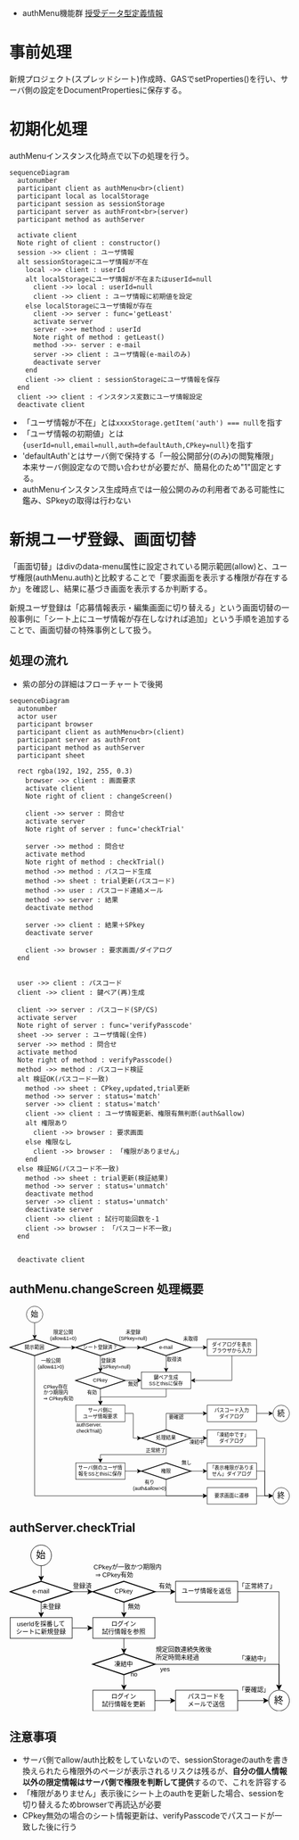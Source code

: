 <!--
引数・戻り値型定義情報　原本(Google Spread)
ena.kaon > MyDrive > projects > GitHub > library > typeDefs > typeDefs.gsheet
https://docs.google.com/spreadsheets/d/1XN7p14-Hyo2DCu76A0I6UXjUxLlKtfP9697UxjS-7ys/edit#gid=207341953
-->

- authMenu機能群 [授受データ型定義情報](https://script.google.com/macros/s/AKfycbxEG0HhYdS9Yo7g5biJfVLgy_YTjR6NuhwNZc4YXB8/dev?pId=4)

# 事前処理

新規プロジェクト(スプレッドシート)作成時、GASでsetProperties()を行い、サーバ側の設定をDocumentPropertiesに保存する。

# 初期化処理

authMenuインスタンス化時点で以下の処理を行う。

```mermaid
sequenceDiagram
  autonumber
  participant client as authMenu<br>(client)
  participant local as localStorage
  participant session as sessionStorage
  participant server as authFront<br>(server)
  participant method as authServer

  activate client
  Note right of client : constructor()
  session ->> client : ユーザ情報
  alt sessionStorageにユーザ情報が不在
    local ->> client : userId
    alt localStorageにユーザ情報が不在またはuserId=null
      client ->> local : userId=null
      client ->> client : ユーザ情報に初期値を設定
    else localStorageにユーザ情報が存在
      client ->> server : func='getLeast'
      activate server
      server ->>+ method : userId
      Note right of method : getLeast()
      method ->>- server : e-mail
      server ->> client : ユーザ情報(e-mailのみ)
      deactivate server
    end
    client ->> client : sessionStorageにユーザ情報を保存
  end
  client ->> client : インスタンス変数にユーザ情報設定
  deactivate client

```

- 「ユーザ情報が不在」とは`xxxxStorage.getItem('auth') === null`を指す
- 「ユーザ情報の初期値」とは`{userId=null,email=null,auth=defaultAuth,CPkey=null}`を指す
- 'defaultAuth'とはサーバ側で保持する「一般公開部分(のみ)の閲覧権限」<br>
  本来サーバ側設定なので問い合わせが必要だが、簡易化のため"1"固定とする。
- authMenuインスタンス生成時点では一般公開のみの利用者である可能性に鑑み、SPkeyの取得は行わない


# 新規ユーザ登録、画面切替

「画面切替」はdivのdata-menu属性に設定されている開示範囲(allow)と、ユーザ権限(authMenu.auth)と比較することで「要求画面を表示する権限が存在するか」を確認し、結果に基づき画面を表示するか判断する。

新規ユーザ登録は「応募情報表示・編集画面に切り替える」という画面切替の一般事例に「シート上にユーザ情報が存在しなければ追加」という手順を追加することで、画面切替の特殊事例として扱う。

## 処理の流れ

- 紫の部分の詳細はフローチャートで後掲

```mermaid
sequenceDiagram
  autonumber
  actor user
  participant browser
  participant client as authMenu<br>(client)
  participant server as authFront
  participant method as authServer
  participant sheet

  rect rgba(192, 192, 255, 0.3)
    browser ->> client : 画面要求
    activate client
    Note right of client : changeScreen()

    client ->> server : 問合せ
    activate server
    Note right of server : func='checkTrial'

    server ->> method : 問合せ
    activate method
    Note right of method : checkTrial()
    method ->> method : パスコード生成
    method ->> sheet : trial更新(パスコード)
    method ->> user : パスコード連絡メール
    method ->> server : 結果
    deactivate method

    server ->> client : 結果＋SPkey
    deactivate server

    client ->> browser : 要求画面/ダイアログ
  end


  user ->> client : パスコード
  client ->> client : 鍵ペア(再)生成

  client ->> server : パスコード(SP/CS)
  activate server
  Note right of server : func='verifyPasscode'
  sheet ->> server : ユーザ情報(全件)
  server ->> method : 問合せ
  activate method
  Note right of method : verifyPasscode()
  method ->> method : パスコード検証
  alt 検証OK(パスコード一致)
    method ->> sheet : CPkey,updated,trial更新
    method ->> server : status='match'
    server ->> client : status='match'
    client ->> client : ユーザ情報更新、権限有無判断(auth&allow)
    alt 権限あり
      client ->> browser : 要求画面
    else 権限なし
      client ->> browser : 「権限がありません」
    end
  else 検証NG(パスコード不一致)
    method ->> sheet : trial更新(検証結果)
    method ->> server : status='unmatch'
    deactivate method
    server ->> client : status='unmatch'
    deactivate server
    client ->> client : 試行可能回数を-1
    client ->> browser : 「パスコード不一致」
  end


  deactivate client
```

## authMenu.changeScreen 処理概要

<svg xmlns="http://www.w3.org/2000/svg" xmlns:xlink="http://www.w3.org/1999/xlink" version="1.1" width="682px" height="481px" viewBox="-0.5 -0.5 682 481"><defs/><g><g><path d="M 61 120 L 61 460 L 473.13 460" fill="none" stroke="rgb(0, 0, 0)" stroke-miterlimit="10" pointer-events="stroke"/><path d="M 479.88 460 L 470.88 464.5 L 473.13 460 L 470.88 455.5 Z" fill="rgb(0, 0, 0)" stroke="rgb(0, 0, 0)" stroke-miterlimit="10" pointer-events="all"/></g><g><path d="M 61 80 L 121 100 L 61 120 L 1 100 Z" fill="rgb(255, 255, 255)" stroke="rgb(0, 0, 0)" stroke-width="2" stroke-miterlimit="10" pointer-events="all"/></g><g><g transform="translate(-0.5 -0.5)"><switch><foreignObject pointer-events="none" width="100%" height="100%" requiredFeatures="http://www.w3.org/TR/SVG11/feature#Extensibility" style="overflow: visible; text-align: left;"><div xmlns="http://www.w3.org/1999/xhtml" style="display: flex; align-items: unsafe center; justify-content: unsafe center; width: 118px; height: 1px; padding-top: 100px; margin-left: 2px;"><div data-drawio-colors="color: rgb(0, 0, 0); " style="box-sizing: border-box; font-size: 0px; text-align: center;"><div style="display: inline-block; font-size: 12px; font-family: Helvetica; color: rgb(0, 0, 0); line-height: 1.2; pointer-events: all; white-space: normal; overflow-wrap: normal;">開示範囲</div></div></div></foreignObject><text x="61" y="104" fill="rgb(0, 0, 0)" font-family="Helvetica" font-size="12px" text-anchor="middle">開示範囲</text></switch></g></g><g><rect x="61" y="120" width="80" height="40" fill="none" stroke="none" pointer-events="all"/></g><g><g transform="translate(-0.5 -0.5)"><switch><foreignObject pointer-events="none" width="100%" height="100%" requiredFeatures="http://www.w3.org/TR/SVG11/feature#Extensibility" style="overflow: visible; text-align: left;"><div xmlns="http://www.w3.org/1999/xhtml" style="display: flex; align-items: unsafe center; justify-content: unsafe center; width: 78px; height: 1px; padding-top: 140px; margin-left: 62px;"><div data-drawio-colors="color: rgb(0, 0, 0); " style="box-sizing: border-box; font-size: 0px; text-align: center;"><div style="display: inline-block; font-size: 16px; font-family: Helvetica; color: rgb(0, 0, 0); line-height: 1.2; pointer-events: all; white-space: normal; overflow-wrap: normal;"><font style="font-size: 12px;">一般公開</font><div><font style="font-size: 12px;">(allow&amp;1&gt;0)</font></div></div></div></div></foreignObject><text x="101" y="145" fill="rgb(0, 0, 0)" font-family="Helvetica" font-size="16px" text-anchor="middle">一般公開(allow&amp;1&gt;0...</text></switch></g></g><g><rect x="91" y="50" width="80" height="40" fill="none" stroke="none" pointer-events="all"/></g><g><g transform="translate(-0.5 -0.5)"><switch><foreignObject pointer-events="none" width="100%" height="100%" requiredFeatures="http://www.w3.org/TR/SVG11/feature#Extensibility" style="overflow: visible; text-align: left;"><div xmlns="http://www.w3.org/1999/xhtml" style="display: flex; align-items: unsafe center; justify-content: unsafe center; width: 78px; height: 1px; padding-top: 70px; margin-left: 92px;"><div data-drawio-colors="color: rgb(0, 0, 0); " style="box-sizing: border-box; font-size: 0px; text-align: center;"><div style="display: inline-block; font-size: 16px; font-family: Helvetica; color: rgb(0, 0, 0); line-height: 1.2; pointer-events: all; white-space: normal; overflow-wrap: normal;"><font style="font-size: 12px;">限定公開</font><div><font style="font-size: 12px;">(allow&amp;1=0)</font></div></div></div></div></foreignObject><text x="131" y="75" fill="rgb(0, 0, 0)" font-family="Helvetica" font-size="16px" text-anchor="middle">限定公開(allow&amp;1=0...</text></switch></g></g><g><path d="M 221 80 L 281 100 L 221 120 L 161 100 Z" fill="rgb(255, 255, 255)" stroke="rgb(0, 0, 0)" stroke-width="2" stroke-miterlimit="10" pointer-events="all"/></g><g><g transform="translate(-0.5 -0.5)"><switch><foreignObject pointer-events="none" width="100%" height="100%" requiredFeatures="http://www.w3.org/TR/SVG11/feature#Extensibility" style="overflow: visible; text-align: left;"><div xmlns="http://www.w3.org/1999/xhtml" style="display: flex; align-items: unsafe center; justify-content: unsafe center; width: 118px; height: 1px; padding-top: 100px; margin-left: 162px;"><div data-drawio-colors="color: rgb(0, 0, 0); " style="box-sizing: border-box; font-size: 0px; text-align: center;"><div style="display: inline-block; font-size: 12px; font-family: Helvetica; color: rgb(0, 0, 0); line-height: 1.2; pointer-events: all; white-space: normal; overflow-wrap: normal;">シート登録済？</div></div></div></foreignObject><text x="221" y="104" fill="rgb(0, 0, 0)" font-family="Helvetica" font-size="12px" text-anchor="middle">シート登録済？</text></switch></g></g><g><path d="M 121 100 L 142 100.5 L 153.13 100.21" fill="none" stroke="rgb(0, 0, 0)" stroke-miterlimit="10" pointer-events="stroke"/><path d="M 159.88 100.03 L 151 104.76 L 153.13 100.21 L 150.77 95.77 Z" fill="rgb(0, 0, 0)" stroke="rgb(0, 0, 0)" stroke-miterlimit="10" pointer-events="all"/></g><g><rect x="221" y="120" width="80" height="40" fill="none" stroke="none" pointer-events="all"/></g><g><g transform="translate(-0.5 -0.5)"><switch><foreignObject pointer-events="none" width="100%" height="100%" requiredFeatures="http://www.w3.org/TR/SVG11/feature#Extensibility" style="overflow: visible; text-align: left;"><div xmlns="http://www.w3.org/1999/xhtml" style="display: flex; align-items: unsafe center; justify-content: unsafe flex-start; width: 78px; height: 1px; padding-top: 140px; margin-left: 223px;"><div data-drawio-colors="color: rgb(0, 0, 0); " style="box-sizing: border-box; font-size: 0px; text-align: left;"><div style="display: inline-block; font-size: 16px; font-family: Helvetica; color: rgb(0, 0, 0); line-height: 1.2; pointer-events: all; white-space: normal; overflow-wrap: normal;"><span style="font-size: 12px;">登録済</span><div><span style="font-size: 12px;">(SPkey!=null)</span></div></div></div></div></foreignObject><text x="223" y="145" fill="rgb(0, 0, 0)" font-family="Helvetica" font-size="16px">登録済(SPkey!=nu...</text></switch></g></g><g><rect x="261" y="50" width="80" height="40" fill="none" stroke="none" pointer-events="all"/></g><g><g transform="translate(-0.5 -0.5)"><switch><foreignObject pointer-events="none" width="100%" height="100%" requiredFeatures="http://www.w3.org/TR/SVG11/feature#Extensibility" style="overflow: visible; text-align: left;"><div xmlns="http://www.w3.org/1999/xhtml" style="display: flex; align-items: unsafe center; justify-content: unsafe center; width: 78px; height: 1px; padding-top: 70px; margin-left: 262px;"><div data-drawio-colors="color: rgb(0, 0, 0); " style="box-sizing: border-box; font-size: 0px; text-align: center;"><div style="display: inline-block; font-size: 16px; font-family: Helvetica; color: rgb(0, 0, 0); line-height: 1.2; pointer-events: all; white-space: normal; overflow-wrap: normal;"><span style="font-size: 12px;">未登録</span><div><span style="font-size: 12px;">(SPkey=null)</span></div></div></div></div></foreignObject><text x="301" y="75" fill="rgb(0, 0, 0)" font-family="Helvetica" font-size="16px" text-anchor="middle">未登録(SPkey=nul...</text></switch></g></g><g><path d="M 281 100 L 301 100 L 313.13 100" fill="none" stroke="rgb(0, 0, 0)" stroke-miterlimit="10" pointer-events="stroke"/><path d="M 319.88 100 L 310.88 104.5 L 313.13 100 L 310.88 95.5 Z" fill="rgb(0, 0, 0)" stroke="rgb(0, 0, 0)" stroke-miterlimit="10" pointer-events="all"/></g><g><path d="M 441 400 L 473.13 400" fill="none" stroke="rgb(0, 0, 0)" stroke-miterlimit="10" pointer-events="stroke"/><path d="M 479.88 400 L 470.88 404.5 L 473.13 400 L 470.88 395.5 Z" fill="rgb(0, 0, 0)" stroke="rgb(0, 0, 0)" stroke-miterlimit="10" pointer-events="all"/></g><g><path d="M 381 420 L 381 460 L 473.13 460" fill="none" stroke="rgb(0, 0, 0)" stroke-miterlimit="10" pointer-events="stroke"/><path d="M 479.88 460 L 470.88 464.5 L 473.13 460 L 470.88 455.5 Z" fill="rgb(0, 0, 0)" stroke="rgb(0, 0, 0)" stroke-miterlimit="10" pointer-events="all"/></g><g><path d="M 381 380 L 441 400 L 381 420 L 321 400 Z" fill="rgb(255, 255, 255)" stroke="rgb(0, 0, 0)" stroke-width="2" stroke-miterlimit="10" pointer-events="all"/></g><g><g transform="translate(-0.5 -0.5)"><switch><foreignObject pointer-events="none" width="100%" height="100%" requiredFeatures="http://www.w3.org/TR/SVG11/feature#Extensibility" style="overflow: visible; text-align: left;"><div xmlns="http://www.w3.org/1999/xhtml" style="display: flex; align-items: unsafe center; justify-content: unsafe center; width: 118px; height: 1px; padding-top: 400px; margin-left: 322px;"><div data-drawio-colors="color: rgb(0, 0, 0); " style="box-sizing: border-box; font-size: 0px; text-align: center;"><div style="display: inline-block; font-size: 12px; font-family: Helvetica; color: rgb(0, 0, 0); line-height: 1.2; pointer-events: all; white-space: normal; overflow-wrap: normal;">権限</div></div></div></foreignObject><text x="381" y="404" fill="rgb(0, 0, 0)" font-family="Helvetica" font-size="12px" text-anchor="middle">権限</text></switch></g></g><g><rect x="301" y="410" width="80" height="50" fill="none" stroke="none" pointer-events="all"/></g><g><g transform="translate(-0.5 -0.5)"><switch><foreignObject pointer-events="none" width="100%" height="100%" requiredFeatures="http://www.w3.org/TR/SVG11/feature#Extensibility" style="overflow: visible; text-align: left;"><div xmlns="http://www.w3.org/1999/xhtml" style="display: flex; align-items: unsafe center; justify-content: unsafe center; width: 78px; height: 1px; padding-top: 435px; margin-left: 302px;"><div data-drawio-colors="color: rgb(0, 0, 0); " style="box-sizing: border-box; font-size: 0px; text-align: center;"><div style="display: inline-block; font-size: 16px; font-family: Helvetica; color: rgb(0, 0, 0); line-height: 1.2; pointer-events: all; white-space: normal; overflow-wrap: normal;"><span style="font-size: 12px;">有り</span><div><span style="font-size: 12px;">(auth&amp;allow&gt;0)</span></div></div></div></div></foreignObject><text x="341" y="440" fill="rgb(0, 0, 0)" font-family="Helvetica" font-size="16px" text-anchor="middle">有り(auth&amp;allo...</text></switch></g></g><g><rect x="411" y="370" width="40" height="20" fill="none" stroke="none" pointer-events="all"/></g><g><g transform="translate(-0.5 -0.5)"><switch><foreignObject pointer-events="none" width="100%" height="100%" requiredFeatures="http://www.w3.org/TR/SVG11/feature#Extensibility" style="overflow: visible; text-align: left;"><div xmlns="http://www.w3.org/1999/xhtml" style="display: flex; align-items: unsafe center; justify-content: unsafe center; width: 38px; height: 1px; padding-top: 380px; margin-left: 412px;"><div data-drawio-colors="color: rgb(0, 0, 0); " style="box-sizing: border-box; font-size: 0px; text-align: center;"><div style="display: inline-block; font-size: 16px; font-family: Helvetica; color: rgb(0, 0, 0); line-height: 1.2; pointer-events: all; white-space: normal; overflow-wrap: normal;"><span style="font-size: 12px; background-color: initial;">無し</span></div></div></div></foreignObject><text x="431" y="385" fill="rgb(0, 0, 0)" font-family="Helvetica" font-size="16px" text-anchor="middle">無し</text></switch></g></g><g><rect x="161" y="280" width="100" height="30" fill="none" stroke="none" pointer-events="all"/></g><g><g transform="translate(-0.5 -0.5)"><switch><foreignObject pointer-events="none" width="100%" height="100%" requiredFeatures="http://www.w3.org/TR/SVG11/feature#Extensibility" style="overflow: visible; text-align: left;"><div xmlns="http://www.w3.org/1999/xhtml" style="display: flex; align-items: unsafe center; justify-content: unsafe flex-start; width: 98px; height: 1px; padding-top: 295px; margin-left: 163px;"><div data-drawio-colors="color: rgb(0, 0, 0); background-color: rgb(255, 255, 255); " style="box-sizing: border-box; font-size: 0px; text-align: left;"><div style="display: inline-block; font-size: 12px; font-family: Helvetica; color: rgb(0, 0, 0); line-height: 1.2; pointer-events: all; background-color: rgb(255, 255, 255); white-space: normal; overflow-wrap: normal;">authServer.<div>checkTrial()</div></div></div></div></foreignObject><text x="163" y="299" fill="rgb(0, 0, 0)" font-family="Helvetica" font-size="12px">authServer....</text></switch></g></g><g><path d="M 281 180 L 313.13 180" fill="none" stroke="rgb(0, 0, 0)" stroke-miterlimit="10" pointer-events="stroke"/><path d="M 319.88 180 L 310.88 184.5 L 313.13 180 L 310.88 175.5 Z" fill="rgb(0, 0, 0)" stroke="rgb(0, 0, 0)" stroke-miterlimit="10" pointer-events="all"/></g><g><path d="M 221 200 L 221 232.13" fill="none" stroke="rgb(0, 0, 0)" stroke-miterlimit="10" pointer-events="stroke"/><path d="M 221 238.88 L 216.5 229.88 L 221 232.13 L 225.5 229.88 Z" fill="rgb(0, 0, 0)" stroke="rgb(0, 0, 0)" stroke-miterlimit="10" pointer-events="all"/></g><g><path d="M 221 160 L 281 180 L 221 200 L 161 180 Z" fill="rgb(255, 255, 255)" stroke="rgb(0, 0, 0)" stroke-width="2" stroke-miterlimit="10" pointer-events="all"/></g><g><g transform="translate(-0.5 -0.5)"><switch><foreignObject pointer-events="none" width="100%" height="100%" requiredFeatures="http://www.w3.org/TR/SVG11/feature#Extensibility" style="overflow: visible; text-align: left;"><div xmlns="http://www.w3.org/1999/xhtml" style="display: flex; align-items: unsafe center; justify-content: unsafe center; width: 118px; height: 1px; padding-top: 180px; margin-left: 162px;"><div data-drawio-colors="color: rgb(0, 0, 0); " style="box-sizing: border-box; font-size: 0px; text-align: center;"><div style="display: inline-block; font-size: 12px; font-family: Helvetica; color: rgb(0, 0, 0); line-height: 1.2; pointer-events: all; white-space: normal; overflow-wrap: normal;">CPkey</div></div></div></foreignObject><text x="221" y="184" fill="rgb(0, 0, 0)" font-family="Helvetica" font-size="12px" text-anchor="middle">CPkey</text></switch></g></g><g><rect x="181" y="200" width="40" height="20" fill="none" stroke="none" pointer-events="all"/></g><g><g transform="translate(-0.5 -0.5)"><switch><foreignObject pointer-events="none" width="100%" height="100%" requiredFeatures="http://www.w3.org/TR/SVG11/feature#Extensibility" style="overflow: visible; text-align: left;"><div xmlns="http://www.w3.org/1999/xhtml" style="display: flex; align-items: unsafe center; justify-content: unsafe center; width: 38px; height: 1px; padding-top: 210px; margin-left: 182px;"><div data-drawio-colors="color: rgb(0, 0, 0); " style="box-sizing: border-box; font-size: 0px; text-align: center;"><div style="display: inline-block; font-size: 16px; font-family: Helvetica; color: rgb(0, 0, 0); line-height: 1.2; pointer-events: all; white-space: normal; overflow-wrap: normal;"><span style="font-size: 12px;">有効</span></div></div></div></foreignObject><text x="201" y="215" fill="rgb(0, 0, 0)" font-family="Helvetica" font-size="16px" text-anchor="middle">有効</text></switch></g></g><g><rect x="281" y="180" width="40" height="20" fill="none" stroke="none" pointer-events="all"/></g><g><g transform="translate(-0.5 -0.5)"><switch><foreignObject pointer-events="none" width="100%" height="100%" requiredFeatures="http://www.w3.org/TR/SVG11/feature#Extensibility" style="overflow: visible; text-align: left;"><div xmlns="http://www.w3.org/1999/xhtml" style="display: flex; align-items: unsafe center; justify-content: unsafe center; width: 38px; height: 1px; padding-top: 190px; margin-left: 282px;"><div data-drawio-colors="color: rgb(0, 0, 0); " style="box-sizing: border-box; font-size: 0px; text-align: center;"><div style="display: inline-block; font-size: 16px; font-family: Helvetica; color: rgb(0, 0, 0); line-height: 1.2; pointer-events: all; white-space: normal; overflow-wrap: normal;"><span style="font-size: 12px;">無効</span></div></div></div></foreignObject><text x="301" y="195" fill="rgb(0, 0, 0)" font-family="Helvetica" font-size="16px" text-anchor="middle">無効</text></switch></g></g><g><path d="M 381 200 L 381 220 L 221 220 L 221 232.13" fill="none" stroke="rgb(0, 0, 0)" stroke-miterlimit="10" pointer-events="stroke"/><path d="M 221 238.88 L 216.5 229.88 L 221 232.13 L 225.5 229.88 Z" fill="rgb(0, 0, 0)" stroke="rgb(0, 0, 0)" stroke-miterlimit="10" pointer-events="all"/></g><g><rect x="321" y="160" width="120" height="40" fill="rgb(255, 255, 255)" stroke="rgb(0, 0, 0)" pointer-events="all"/></g><g><g transform="translate(-0.5 -0.5)"><switch><foreignObject pointer-events="none" width="100%" height="100%" requiredFeatures="http://www.w3.org/TR/SVG11/feature#Extensibility" style="overflow: visible; text-align: left;"><div xmlns="http://www.w3.org/1999/xhtml" style="display: flex; align-items: unsafe center; justify-content: unsafe center; width: 118px; height: 1px; padding-top: 180px; margin-left: 322px;"><div data-drawio-colors="color: rgb(0, 0, 0); " style="box-sizing: border-box; font-size: 0px; text-align: center;"><div style="display: inline-block; font-size: 12px; font-family: Helvetica; color: rgb(0, 0, 0); line-height: 1.2; pointer-events: all; white-space: normal; overflow-wrap: normal;">鍵ペア生成<div>SSとthisに保存</div></div></div></div></foreignObject><text x="381" y="184" fill="rgb(0, 0, 0)" font-family="Helvetica" font-size="12px" text-anchor="middle">鍵ペア生成&#xa;SSとthisに保存</text></switch></g></g><g><path d="M 221 120 L 221 152.13" fill="none" stroke="rgb(0, 0, 0)" stroke-miterlimit="10" pointer-events="stroke"/><path d="M 221 158.88 L 216.5 149.88 L 221 152.13 L 225.5 149.88 Z" fill="rgb(0, 0, 0)" stroke="rgb(0, 0, 0)" stroke-miterlimit="10" pointer-events="all"/></g><g><path d="M 441 100 L 473.13 100" fill="none" stroke="rgb(0, 0, 0)" stroke-miterlimit="10" pointer-events="stroke"/><path d="M 479.88 100 L 470.88 104.5 L 473.13 100 L 470.88 95.5 Z" fill="rgb(0, 0, 0)" stroke="rgb(0, 0, 0)" stroke-miterlimit="10" pointer-events="all"/></g><g><path d="M 381 120 L 381 152.13" fill="none" stroke="rgb(0, 0, 0)" stroke-miterlimit="10" pointer-events="stroke"/><path d="M 381 158.88 L 376.5 149.88 L 381 152.13 L 385.5 149.88 Z" fill="rgb(0, 0, 0)" stroke="rgb(0, 0, 0)" stroke-miterlimit="10" pointer-events="all"/></g><g><path d="M 381 80 L 441 100 L 381 120 L 321 100 Z" fill="rgb(255, 255, 255)" stroke="rgb(0, 0, 0)" stroke-width="2" stroke-miterlimit="10" pointer-events="all"/></g><g><g transform="translate(-0.5 -0.5)"><switch><foreignObject pointer-events="none" width="100%" height="100%" requiredFeatures="http://www.w3.org/TR/SVG11/feature#Extensibility" style="overflow: visible; text-align: left;"><div xmlns="http://www.w3.org/1999/xhtml" style="display: flex; align-items: unsafe center; justify-content: unsafe center; width: 118px; height: 1px; padding-top: 100px; margin-left: 322px;"><div data-drawio-colors="color: rgb(0, 0, 0); " style="box-sizing: border-box; font-size: 0px; text-align: center;"><div style="display: inline-block; font-size: 12px; font-family: Helvetica; color: rgb(0, 0, 0); line-height: 1.2; pointer-events: all; white-space: normal; overflow-wrap: normal;">e-mail</div></div></div></foreignObject><text x="381" y="104" fill="rgb(0, 0, 0)" font-family="Helvetica" font-size="12px" text-anchor="middle">e-mail</text></switch></g></g><g><rect x="381" y="120" width="40" height="20" fill="none" stroke="none" pointer-events="all"/></g><g><g transform="translate(-0.5 -0.5)"><switch><foreignObject pointer-events="none" width="100%" height="100%" requiredFeatures="http://www.w3.org/TR/SVG11/feature#Extensibility" style="overflow: visible; text-align: left;"><div xmlns="http://www.w3.org/1999/xhtml" style="display: flex; align-items: unsafe center; justify-content: unsafe center; width: 38px; height: 1px; padding-top: 130px; margin-left: 382px;"><div data-drawio-colors="color: rgb(0, 0, 0); " style="box-sizing: border-box; font-size: 0px; text-align: center;"><div style="display: inline-block; font-size: 16px; font-family: Helvetica; color: rgb(0, 0, 0); line-height: 1.2; pointer-events: all; white-space: normal; overflow-wrap: normal;"><span style="font-size: 12px;">取得済</span></div></div></div></foreignObject><text x="401" y="135" fill="rgb(0, 0, 0)" font-family="Helvetica" font-size="16px" text-anchor="middle">取得済</text></switch></g></g><g><rect x="421" y="70" width="40" height="20" fill="none" stroke="none" pointer-events="all"/></g><g><g transform="translate(-0.5 -0.5)"><switch><foreignObject pointer-events="none" width="100%" height="100%" requiredFeatures="http://www.w3.org/TR/SVG11/feature#Extensibility" style="overflow: visible; text-align: left;"><div xmlns="http://www.w3.org/1999/xhtml" style="display: flex; align-items: unsafe center; justify-content: unsafe center; width: 38px; height: 1px; padding-top: 80px; margin-left: 422px;"><div data-drawio-colors="color: rgb(0, 0, 0); " style="box-sizing: border-box; font-size: 0px; text-align: center;"><div style="display: inline-block; font-size: 16px; font-family: Helvetica; color: rgb(0, 0, 0); line-height: 1.2; pointer-events: all; white-space: normal; overflow-wrap: normal;"><span style="font-size: 12px;">未取得</span></div></div></div></foreignObject><text x="441" y="85" fill="rgb(0, 0, 0)" font-family="Helvetica" font-size="16px" text-anchor="middle">未取得</text></switch></g></g><g><path d="M 541 120 L 541 180 L 448.87 180" fill="none" stroke="rgb(0, 0, 0)" stroke-miterlimit="10" pointer-events="stroke"/><path d="M 442.12 180 L 451.12 175.5 L 448.87 180 L 451.12 184.5 Z" fill="rgb(0, 0, 0)" stroke="rgb(0, 0, 0)" stroke-miterlimit="10" pointer-events="all"/></g><g><rect x="481" y="80" width="120" height="40" fill="rgb(255, 255, 255)" stroke="rgb(0, 0, 0)" pointer-events="all"/></g><g><g transform="translate(-0.5 -0.5)"><switch><foreignObject pointer-events="none" width="100%" height="100%" requiredFeatures="http://www.w3.org/TR/SVG11/feature#Extensibility" style="overflow: visible; text-align: left;"><div xmlns="http://www.w3.org/1999/xhtml" style="display: flex; align-items: unsafe center; justify-content: unsafe center; width: 118px; height: 1px; padding-top: 100px; margin-left: 482px;"><div data-drawio-colors="color: rgb(0, 0, 0); " style="box-sizing: border-box; font-size: 0px; text-align: center;"><div style="display: inline-block; font-size: 12px; font-family: Helvetica; color: rgb(0, 0, 0); line-height: 1.2; pointer-events: all; white-space: normal; overflow-wrap: normal;">ダイアログを表示<div><span style="background-color: initial;">ブラウザから入力</span></div></div></div></div></foreignObject><text x="541" y="104" fill="rgb(0, 0, 0)" font-family="Helvetica" font-size="12px" text-anchor="middle">ダイアログを表示&#xa;ブラウザから入力</text></switch></g></g><g><rect x="161" y="240" width="120" height="40" fill="rgb(255, 255, 255)" stroke="rgb(0, 0, 0)" pointer-events="all"/></g><g><g transform="translate(-0.5 -0.5)"><switch><foreignObject pointer-events="none" width="100%" height="100%" requiredFeatures="http://www.w3.org/TR/SVG11/feature#Extensibility" style="overflow: visible; text-align: left;"><div xmlns="http://www.w3.org/1999/xhtml" style="display: flex; align-items: unsafe center; justify-content: unsafe center; width: 118px; height: 1px; padding-top: 260px; margin-left: 162px;"><div data-drawio-colors="color: rgb(0, 0, 0); " style="box-sizing: border-box; font-size: 0px; text-align: center;"><div style="display: inline-block; font-size: 12px; font-family: Helvetica; color: rgb(0, 0, 0); line-height: 1.2; pointer-events: all; white-space: normal; overflow-wrap: normal;">サーバ側に<div><span style="background-color: initial;">ユーザ情報要求</span></div></div></div></div></foreignObject><text x="221" y="264" fill="rgb(0, 0, 0)" font-family="Helvetica" font-size="12px" text-anchor="middle">サーバ側に&#xa;ユーザ情報要求</text></switch></g></g><g><rect x="161" y="380" width="120" height="40" fill="rgb(255, 255, 255)" stroke="rgb(0, 0, 0)" pointer-events="all"/></g><g><g transform="translate(-0.5 -0.5)"><switch><foreignObject pointer-events="none" width="100%" height="100%" requiredFeatures="http://www.w3.org/TR/SVG11/feature#Extensibility" style="overflow: visible; text-align: left;"><div xmlns="http://www.w3.org/1999/xhtml" style="display: flex; align-items: unsafe center; justify-content: unsafe center; width: 118px; height: 1px; padding-top: 400px; margin-left: 162px;"><div data-drawio-colors="color: rgb(0, 0, 0); " style="box-sizing: border-box; font-size: 0px; text-align: center;"><div style="display: inline-block; font-size: 12px; font-family: Helvetica; color: rgb(0, 0, 0); line-height: 1.2; pointer-events: all; white-space: normal; overflow-wrap: normal;">サーバ側のユーザ情報をSSとthisに保存</div></div></div></foreignObject><text x="221" y="404" fill="rgb(0, 0, 0)" font-family="Helvetica" font-size="12px" text-anchor="middle">サーバ側のユーザ情報をSSとthisに保存</text></switch></g></g><g><rect x="331" y="340" width="50" height="20" fill="none" stroke="none" pointer-events="all"/></g><g><g transform="translate(-0.5 -0.5)"><switch><foreignObject pointer-events="none" width="100%" height="100%" requiredFeatures="http://www.w3.org/TR/SVG11/feature#Extensibility" style="overflow: visible; text-align: left;"><div xmlns="http://www.w3.org/1999/xhtml" style="display: flex; align-items: unsafe center; justify-content: unsafe center; width: 48px; height: 1px; padding-top: 350px; margin-left: 332px;"><div data-drawio-colors="color: rgb(0, 0, 0); " style="box-sizing: border-box; font-size: 0px; text-align: center;"><div style="display: inline-block; font-size: 16px; font-family: Helvetica; color: rgb(0, 0, 0); line-height: 1.2; pointer-events: all; white-space: normal; overflow-wrap: normal;"><span style="font-size: 12px;">正常終了</span></div></div></div></foreignObject><text x="356" y="355" fill="rgb(0, 0, 0)" font-family="Helvetica" font-size="16px" text-anchor="middle">正常終了</text></switch></g></g><g><rect x="381" y="260" width="50" height="20" fill="none" stroke="none" pointer-events="all"/></g><g><g transform="translate(-0.5 -0.5)"><switch><foreignObject pointer-events="none" width="100%" height="100%" requiredFeatures="http://www.w3.org/TR/SVG11/feature#Extensibility" style="overflow: visible; text-align: left;"><div xmlns="http://www.w3.org/1999/xhtml" style="display: flex; align-items: unsafe center; justify-content: unsafe center; width: 48px; height: 1px; padding-top: 270px; margin-left: 382px;"><div data-drawio-colors="color: rgb(0, 0, 0); " style="box-sizing: border-box; font-size: 0px; text-align: center;"><div style="display: inline-block; font-size: 16px; font-family: Helvetica; color: rgb(0, 0, 0); line-height: 1.2; pointer-events: all; white-space: normal; overflow-wrap: normal;"><span style="font-size: 12px;">要確認</span></div></div></div></foreignObject><text x="406" y="275" fill="rgb(0, 0, 0)" font-family="Helvetica" font-size="16px" text-anchor="middle">要確認</text></switch></g></g><g><rect x="431" y="320" width="50" height="20" fill="none" stroke="none" pointer-events="all"/></g><g><g transform="translate(-0.5 -0.5)"><switch><foreignObject pointer-events="none" width="100%" height="100%" requiredFeatures="http://www.w3.org/TR/SVG11/feature#Extensibility" style="overflow: visible; text-align: left;"><div xmlns="http://www.w3.org/1999/xhtml" style="display: flex; align-items: unsafe center; justify-content: unsafe center; width: 48px; height: 1px; padding-top: 330px; margin-left: 432px;"><div data-drawio-colors="color: rgb(0, 0, 0); " style="box-sizing: border-box; font-size: 0px; text-align: center;"><div style="display: inline-block; font-size: 16px; font-family: Helvetica; color: rgb(0, 0, 0); line-height: 1.2; pointer-events: all; white-space: normal; overflow-wrap: normal;"><span style="font-size: 12px;">凍結中</span></div></div></div></foreignObject><text x="456" y="335" fill="rgb(0, 0, 0)" font-family="Helvetica" font-size="16px" text-anchor="middle">凍結中</text></switch></g></g><g><ellipse cx="661" cy="460" rx="20" ry="20" fill="rgb(255, 255, 255)" stroke="rgb(0, 0, 0)" pointer-events="all"/></g><g><g transform="translate(-0.5 -0.5)"><switch><foreignObject pointer-events="none" width="100%" height="100%" requiredFeatures="http://www.w3.org/TR/SVG11/feature#Extensibility" style="overflow: visible; text-align: left;"><div xmlns="http://www.w3.org/1999/xhtml" style="display: flex; align-items: unsafe center; justify-content: unsafe center; width: 38px; height: 1px; padding-top: 460px; margin-left: 642px;"><div data-drawio-colors="color: rgb(0, 0, 0); " style="box-sizing: border-box; font-size: 0px; text-align: center;"><div style="display: inline-block; font-size: 12px; font-family: Helvetica; color: rgb(0, 0, 0); line-height: 1.2; pointer-events: all; white-space: normal; overflow-wrap: normal;"><font style="font-size: 18px;">終</font></div></div></div></foreignObject><text x="661" y="464" fill="rgb(0, 0, 0)" font-family="Helvetica" font-size="12px" text-anchor="middle">終</text></switch></g></g><g><path d="M 381 300 L 381 260 L 473.13 260" fill="none" stroke="rgb(0, 0, 0)" stroke-miterlimit="10" pointer-events="stroke"/><path d="M 479.88 260 L 470.88 264.5 L 473.13 260 L 470.88 255.5 Z" fill="rgb(0, 0, 0)" stroke="rgb(0, 0, 0)" stroke-miterlimit="10" pointer-events="all"/></g><g><path d="M 441 320 L 473.13 320" fill="none" stroke="rgb(0, 0, 0)" stroke-miterlimit="10" pointer-events="stroke"/><path d="M 479.88 320 L 470.88 324.5 L 473.13 320 L 470.88 315.5 Z" fill="rgb(0, 0, 0)" stroke="rgb(0, 0, 0)" stroke-miterlimit="10" pointer-events="all"/></g><g><path d="M 381 340 L 381 360 L 221 360 L 221 372.13" fill="none" stroke="rgb(0, 0, 0)" stroke-miterlimit="10" pointer-events="stroke"/><path d="M 221 378.88 L 216.5 369.88 L 221 372.13 L 225.5 369.88 Z" fill="rgb(0, 0, 0)" stroke="rgb(0, 0, 0)" stroke-miterlimit="10" pointer-events="all"/></g><g><path d="M 381 300 L 441 320 L 381 340 L 321 320 Z" fill="rgb(255, 255, 255)" stroke="rgb(0, 0, 0)" stroke-width="2" stroke-miterlimit="10" pointer-events="all"/></g><g><g transform="translate(-0.5 -0.5)"><switch><foreignObject pointer-events="none" width="100%" height="100%" requiredFeatures="http://www.w3.org/TR/SVG11/feature#Extensibility" style="overflow: visible; text-align: left;"><div xmlns="http://www.w3.org/1999/xhtml" style="display: flex; align-items: unsafe center; justify-content: unsafe center; width: 118px; height: 1px; padding-top: 320px; margin-left: 322px;"><div data-drawio-colors="color: rgb(0, 0, 0); " style="box-sizing: border-box; font-size: 0px; text-align: center;"><div style="display: inline-block; font-size: 12px; font-family: Helvetica; color: rgb(0, 0, 0); line-height: 1.2; pointer-events: all; white-space: normal; overflow-wrap: normal;">処理結果</div></div></div></foreignObject><text x="381" y="324" fill="rgb(0, 0, 0)" font-family="Helvetica" font-size="12px" text-anchor="middle">処理結果</text></switch></g></g><g><path d="M 601 400 L 621 400 L 621 460 L 633.13 460" fill="none" stroke="rgb(0, 0, 0)" stroke-miterlimit="10" pointer-events="stroke"/><path d="M 639.88 460 L 630.88 464.5 L 633.13 460 L 630.88 455.5 Z" fill="rgb(0, 0, 0)" stroke="rgb(0, 0, 0)" stroke-miterlimit="10" pointer-events="all"/></g><g><rect x="481" y="380" width="120" height="40" fill="rgb(255, 255, 255)" stroke="rgb(0, 0, 0)" pointer-events="all"/></g><g><g transform="translate(-0.5 -0.5)"><switch><foreignObject pointer-events="none" width="100%" height="100%" requiredFeatures="http://www.w3.org/TR/SVG11/feature#Extensibility" style="overflow: visible; text-align: left;"><div xmlns="http://www.w3.org/1999/xhtml" style="display: flex; align-items: unsafe center; justify-content: unsafe center; width: 118px; height: 1px; padding-top: 400px; margin-left: 482px;"><div data-drawio-colors="color: rgb(0, 0, 0); " style="box-sizing: border-box; font-size: 0px; text-align: center;"><div style="display: inline-block; font-size: 12px; font-family: Helvetica; color: rgb(0, 0, 0); line-height: 1.2; pointer-events: all; white-space: normal; overflow-wrap: normal;">「表示権限がありません」ダイアログ</div></div></div></foreignObject><text x="541" y="404" fill="rgb(0, 0, 0)" font-family="Helvetica" font-size="12px" text-anchor="middle">「表示権限がありません」ダイアログ</text></switch></g></g><g><path d="M 601 460 L 633.13 460" fill="none" stroke="rgb(0, 0, 0)" stroke-miterlimit="10" pointer-events="stroke"/><path d="M 639.88 460 L 630.88 464.5 L 633.13 460 L 630.88 455.5 Z" fill="rgb(0, 0, 0)" stroke="rgb(0, 0, 0)" stroke-miterlimit="10" pointer-events="all"/></g><g><rect x="481" y="440" width="120" height="40" fill="rgb(255, 255, 255)" stroke="rgb(0, 0, 0)" pointer-events="all"/></g><g><g transform="translate(-0.5 -0.5)"><switch><foreignObject pointer-events="none" width="100%" height="100%" requiredFeatures="http://www.w3.org/TR/SVG11/feature#Extensibility" style="overflow: visible; text-align: left;"><div xmlns="http://www.w3.org/1999/xhtml" style="display: flex; align-items: unsafe center; justify-content: unsafe center; width: 118px; height: 1px; padding-top: 460px; margin-left: 482px;"><div data-drawio-colors="color: rgb(0, 0, 0); " style="box-sizing: border-box; font-size: 0px; text-align: center;"><div style="display: inline-block; font-size: 12px; font-family: Helvetica; color: rgb(0, 0, 0); line-height: 1.2; pointer-events: all; white-space: normal; overflow-wrap: normal;">要求画面に遷移</div></div></div></foreignObject><text x="541" y="464" fill="rgb(0, 0, 0)" font-family="Helvetica" font-size="12px" text-anchor="middle">要求画面に遷移</text></switch></g></g><g><path d="M 601 320 L 621 320 L 621 460 L 633.13 460" fill="none" stroke="rgb(0, 0, 0)" stroke-miterlimit="10" pointer-events="stroke"/><path d="M 639.88 460 L 630.88 464.5 L 633.13 460 L 630.88 455.5 Z" fill="rgb(0, 0, 0)" stroke="rgb(0, 0, 0)" stroke-miterlimit="10" pointer-events="all"/></g><g><rect x="481" y="300" width="120" height="40" fill="rgb(255, 255, 255)" stroke="rgb(0, 0, 0)" pointer-events="all"/></g><g><g transform="translate(-0.5 -0.5)"><switch><foreignObject pointer-events="none" width="100%" height="100%" requiredFeatures="http://www.w3.org/TR/SVG11/feature#Extensibility" style="overflow: visible; text-align: left;"><div xmlns="http://www.w3.org/1999/xhtml" style="display: flex; align-items: unsafe center; justify-content: unsafe center; width: 118px; height: 1px; padding-top: 320px; margin-left: 482px;"><div data-drawio-colors="color: rgb(0, 0, 0); " style="box-sizing: border-box; font-size: 0px; text-align: center;"><div style="display: inline-block; font-size: 12px; font-family: Helvetica; color: rgb(0, 0, 0); line-height: 1.2; pointer-events: all; white-space: normal; overflow-wrap: normal;">「凍結中です」<div>ダイアログ</div></div></div></div></foreignObject><text x="541" y="324" fill="rgb(0, 0, 0)" font-family="Helvetica" font-size="12px" text-anchor="middle">「凍結中です」&#xa;ダイアログ</text></switch></g></g><g><path d="M 601 260 L 633.13 260" fill="none" stroke="rgb(0, 0, 0)" stroke-miterlimit="10" pointer-events="stroke"/><path d="M 639.88 260 L 630.88 264.5 L 633.13 260 L 630.88 255.5 Z" fill="rgb(0, 0, 0)" stroke="rgb(0, 0, 0)" stroke-miterlimit="10" pointer-events="all"/></g><g><rect x="481" y="240" width="120" height="40" fill="rgb(255, 255, 255)" stroke="rgb(0, 0, 0)" pointer-events="all"/></g><g><g transform="translate(-0.5 -0.5)"><switch><foreignObject pointer-events="none" width="100%" height="100%" requiredFeatures="http://www.w3.org/TR/SVG11/feature#Extensibility" style="overflow: visible; text-align: left;"><div xmlns="http://www.w3.org/1999/xhtml" style="display: flex; align-items: unsafe center; justify-content: unsafe center; width: 118px; height: 1px; padding-top: 260px; margin-left: 482px;"><div data-drawio-colors="color: rgb(0, 0, 0); " style="box-sizing: border-box; font-size: 0px; text-align: center;"><div style="display: inline-block; font-size: 12px; font-family: Helvetica; color: rgb(0, 0, 0); line-height: 1.2; pointer-events: all; white-space: normal; overflow-wrap: normal;">パスコード入力<div>ダイアログ</div></div></div></div></foreignObject><text x="541" y="264" fill="rgb(0, 0, 0)" font-family="Helvetica" font-size="12px" text-anchor="middle">パスコード入力&#xa;ダイアログ</text></switch></g></g><g><path d="M 281 260 L 301 260 L 301 320 L 313.13 320" fill="none" stroke="rgb(0, 0, 0)" stroke-miterlimit="10" pointer-events="stroke"/><path d="M 319.88 320 L 310.88 324.5 L 313.13 320 L 310.88 315.5 Z" fill="rgb(0, 0, 0)" stroke="rgb(0, 0, 0)" stroke-miterlimit="10" pointer-events="all"/></g><g><path d="M 281 400 L 313.13 400" fill="none" stroke="rgb(0, 0, 0)" stroke-miterlimit="10" pointer-events="stroke"/><path d="M 319.88 400 L 310.88 404.5 L 313.13 400 L 310.88 395.5 Z" fill="rgb(0, 0, 0)" stroke="rgb(0, 0, 0)" stroke-miterlimit="10" pointer-events="all"/></g><g><rect x="81" y="185" width="80" height="50" fill="none" stroke="none" pointer-events="all"/></g><g><g transform="translate(-0.5 -0.5)"><switch><foreignObject pointer-events="none" width="100%" height="100%" requiredFeatures="http://www.w3.org/TR/SVG11/feature#Extensibility" style="overflow: visible; text-align: left;"><div xmlns="http://www.w3.org/1999/xhtml" style="display: flex; align-items: unsafe center; justify-content: unsafe flex-start; width: 78px; height: 1px; padding-top: 210px; margin-left: 83px;"><div data-drawio-colors="color: #000000; " style="box-sizing: border-box; font-size: 0px; text-align: left;"><div style="display: inline-block; font-size: 12px; font-family: Helvetica; color: rgb(0, 0, 0); line-height: 1.2; pointer-events: all; white-space: normal; overflow-wrap: normal;"><font style="font-size: 12px;">CPkey存在</font><div style="font-size: 12px;"><span style="background-color: initial; font-size: 12px;"><font style="font-size: 12px;">かつ期限内</font></span><div style="font-size: 12px;"><div style="font-size: 12px;"><div style="font-size: 12px;"><font style="font-size: 12px;">⇒ CPkey有効</font></div></div></div></div></div></div></div></foreignObject><text x="83" y="214" fill="#000000" font-family="Helvetica" font-size="12px">CPkey存在...</text></switch></g></g><g><ellipse cx="661" cy="260" rx="20" ry="20" fill="rgb(255, 255, 255)" stroke="rgb(0, 0, 0)" pointer-events="all"/></g><g><g transform="translate(-0.5 -0.5)"><switch><foreignObject pointer-events="none" width="100%" height="100%" requiredFeatures="http://www.w3.org/TR/SVG11/feature#Extensibility" style="overflow: visible; text-align: left;"><div xmlns="http://www.w3.org/1999/xhtml" style="display: flex; align-items: unsafe center; justify-content: unsafe center; width: 38px; height: 1px; padding-top: 260px; margin-left: 642px;"><div data-drawio-colors="color: rgb(0, 0, 0); " style="box-sizing: border-box; font-size: 0px; text-align: center;"><div style="display: inline-block; font-size: 12px; font-family: Helvetica; color: rgb(0, 0, 0); line-height: 1.2; pointer-events: all; white-space: normal; overflow-wrap: normal;"><font style="font-size: 18px;">続</font></div></div></div></foreignObject><text x="661" y="264" fill="rgb(0, 0, 0)" font-family="Helvetica" font-size="12px" text-anchor="middle">続</text></switch></g></g><g><ellipse cx="61" cy="20" rx="20" ry="20" fill="rgb(255, 255, 255)" stroke="rgb(0, 0, 0)" pointer-events="all"/></g><g><g transform="translate(-0.5 -0.5)"><switch><foreignObject pointer-events="none" width="100%" height="100%" requiredFeatures="http://www.w3.org/TR/SVG11/feature#Extensibility" style="overflow: visible; text-align: left;"><div xmlns="http://www.w3.org/1999/xhtml" style="display: flex; align-items: unsafe center; justify-content: unsafe center; width: 38px; height: 1px; padding-top: 20px; margin-left: 42px;"><div data-drawio-colors="color: rgb(0, 0, 0); " style="box-sizing: border-box; font-size: 0px; text-align: center;"><div style="display: inline-block; font-size: 12px; font-family: Helvetica; color: rgb(0, 0, 0); line-height: 1.2; pointer-events: all; white-space: normal; overflow-wrap: normal;"><font style="font-size: 18px;">始</font></div></div></div></foreignObject><text x="61" y="24" fill="rgb(0, 0, 0)" font-family="Helvetica" font-size="12px" text-anchor="middle">始</text></switch></g></g><g><path d="M 61 40 L 61 72.13" fill="none" stroke="rgb(0, 0, 0)" stroke-miterlimit="10" pointer-events="stroke"/><path d="M 61 78.88 L 56.5 69.88 L 61 72.13 L 65.5 69.88 Z" fill="rgb(0, 0, 0)" stroke="rgb(0, 0, 0)" stroke-miterlimit="10" pointer-events="all"/></g></g><switch><g requiredFeatures="http://www.w3.org/TR/SVG11/feature#Extensibility"/><a transform="translate(0,-5)" xlink:href="https://www.drawio.com/doc/faq/svg-export-text-problems" target="_blank"><text text-anchor="middle" font-size="10px" x="50%" y="100%">Text is not SVG - cannot display</text></a></switch></svg>

## authServer.checkTrial

<svg xmlns="http://www.w3.org/2000/svg" xmlns:xlink="http://www.w3.org/1999/xlink" version="1.1" width="542px" height="321px" viewBox="-0.5 -0.5 542 321"><defs/><g><g><path d="M 61 110 L 61 132.13" fill="none" stroke="rgb(0, 0, 0)" stroke-miterlimit="10" pointer-events="stroke"/><path d="M 61 138.88 L 56.5 129.88 L 61 132.13 L 65.5 129.88 Z" fill="rgb(0, 0, 0)" stroke="rgb(0, 0, 0)" stroke-miterlimit="10" pointer-events="all"/></g><g><path d="M 61 70 L 121 90 L 61 110 L 1 90 Z" fill="rgb(255, 255, 255)" stroke="rgb(0, 0, 0)" stroke-width="2" stroke-miterlimit="10" pointer-events="all"/></g><g><g transform="translate(-0.5 -0.5)"><switch><foreignObject pointer-events="none" width="100%" height="100%" requiredFeatures="http://www.w3.org/TR/SVG11/feature#Extensibility" style="overflow: visible; text-align: left;"><div xmlns="http://www.w3.org/1999/xhtml" style="display: flex; align-items: unsafe center; justify-content: unsafe center; width: 118px; height: 1px; padding-top: 90px; margin-left: 2px;"><div data-drawio-colors="color: rgb(0, 0, 0); " style="box-sizing: border-box; font-size: 0px; text-align: center;"><div style="display: inline-block; font-size: 12px; font-family: Helvetica; color: rgb(0, 0, 0); line-height: 1.2; pointer-events: all; white-space: normal; overflow-wrap: normal;">e-mail</div></div></div></foreignObject><text x="61" y="94" fill="rgb(0, 0, 0)" font-family="Helvetica" font-size="12px" text-anchor="middle">e-mail</text></switch></g></g><g><path d="M 441 300 L 493.13 300" fill="none" stroke="rgb(0, 0, 0)" stroke-miterlimit="10" pointer-events="stroke"/><path d="M 499.88 300 L 490.88 304.5 L 493.13 300 L 490.88 295.5 Z" fill="rgb(0, 0, 0)" stroke="rgb(0, 0, 0)" stroke-miterlimit="10" pointer-events="all"/></g><g><rect x="121" y="70" width="40" height="20" fill="none" stroke="none" pointer-events="all"/></g><g><g transform="translate(-0.5 -0.5)"><switch><foreignObject pointer-events="none" width="100%" height="100%" requiredFeatures="http://www.w3.org/TR/SVG11/feature#Extensibility" style="overflow: visible; text-align: left;"><div xmlns="http://www.w3.org/1999/xhtml" style="display: flex; align-items: unsafe center; justify-content: unsafe center; width: 38px; height: 1px; padding-top: 80px; margin-left: 122px;"><div data-drawio-colors="color: rgb(0, 0, 0); " style="box-sizing: border-box; font-size: 0px; text-align: center;"><div style="display: inline-block; font-size: 16px; font-family: Helvetica; color: rgb(0, 0, 0); line-height: 1.2; pointer-events: all; white-space: normal; overflow-wrap: normal;"><span style="font-size: 12px;">登録済</span></div></div></div></foreignObject><text x="141" y="85" fill="rgb(0, 0, 0)" font-family="Helvetica" font-size="16px" text-anchor="middle">登録済</text></switch></g></g><g><rect x="61" y="110" width="40" height="20" fill="none" stroke="none" pointer-events="all"/></g><g><g transform="translate(-0.5 -0.5)"><switch><foreignObject pointer-events="none" width="100%" height="100%" requiredFeatures="http://www.w3.org/TR/SVG11/feature#Extensibility" style="overflow: visible; text-align: left;"><div xmlns="http://www.w3.org/1999/xhtml" style="display: flex; align-items: unsafe center; justify-content: unsafe center; width: 38px; height: 1px; padding-top: 120px; margin-left: 62px;"><div data-drawio-colors="color: rgb(0, 0, 0); " style="box-sizing: border-box; font-size: 0px; text-align: center;"><div style="display: inline-block; font-size: 16px; font-family: Helvetica; color: rgb(0, 0, 0); line-height: 1.2; pointer-events: all; white-space: normal; overflow-wrap: normal;"><span style="font-size: 12px;">未登録</span></div></div></div></foreignObject><text x="81" y="125" fill="rgb(0, 0, 0)" font-family="Helvetica" font-size="16px" text-anchor="middle">未登録</text></switch></g></g><g><path d="M 221 110 L 221 132.13" fill="none" stroke="rgb(0, 0, 0)" stroke-miterlimit="10" pointer-events="stroke"/><path d="M 221 138.88 L 216.5 129.88 L 221 132.13 L 225.5 129.88 Z" fill="rgb(0, 0, 0)" stroke="rgb(0, 0, 0)" stroke-miterlimit="10" pointer-events="all"/></g><g><path d="M 281 90 L 313.13 90" fill="none" stroke="rgb(0, 0, 0)" stroke-miterlimit="10" pointer-events="stroke"/><path d="M 319.88 90 L 310.88 94.5 L 313.13 90 L 310.88 85.5 Z" fill="rgb(0, 0, 0)" stroke="rgb(0, 0, 0)" stroke-miterlimit="10" pointer-events="all"/></g><g><path d="M 221 70 L 281 90 L 221 110 L 161 90 Z" fill="rgb(255, 255, 255)" stroke="rgb(0, 0, 0)" stroke-width="2" stroke-miterlimit="10" pointer-events="all"/></g><g><g transform="translate(-0.5 -0.5)"><switch><foreignObject pointer-events="none" width="100%" height="100%" requiredFeatures="http://www.w3.org/TR/SVG11/feature#Extensibility" style="overflow: visible; text-align: left;"><div xmlns="http://www.w3.org/1999/xhtml" style="display: flex; align-items: unsafe center; justify-content: unsafe center; width: 118px; height: 1px; padding-top: 90px; margin-left: 162px;"><div data-drawio-colors="color: rgb(0, 0, 0); " style="box-sizing: border-box; font-size: 0px; text-align: center;"><div style="display: inline-block; font-size: 12px; font-family: Helvetica; color: rgb(0, 0, 0); line-height: 1.2; pointer-events: all; white-space: normal; overflow-wrap: normal;">CPkey</div></div></div></foreignObject><text x="221" y="94" fill="rgb(0, 0, 0)" font-family="Helvetica" font-size="12px" text-anchor="middle">CPkey</text></switch></g></g><g><rect x="221" y="110" width="40" height="20" fill="none" stroke="none" pointer-events="all"/></g><g><g transform="translate(-0.5 -0.5)"><switch><foreignObject pointer-events="none" width="100%" height="100%" requiredFeatures="http://www.w3.org/TR/SVG11/feature#Extensibility" style="overflow: visible; text-align: left;"><div xmlns="http://www.w3.org/1999/xhtml" style="display: flex; align-items: unsafe center; justify-content: unsafe center; width: 38px; height: 1px; padding-top: 120px; margin-left: 222px;"><div data-drawio-colors="color: rgb(0, 0, 0); " style="box-sizing: border-box; font-size: 0px; text-align: center;"><div style="display: inline-block; font-size: 16px; font-family: Helvetica; color: rgb(0, 0, 0); line-height: 1.2; pointer-events: all; white-space: normal; overflow-wrap: normal;"><span style="font-size: 12px;">無効</span></div></div></div></foreignObject><text x="241" y="125" fill="rgb(0, 0, 0)" font-family="Helvetica" font-size="16px" text-anchor="middle">無効</text></switch></g></g><g><path d="M 121 160 L 153.13 160" fill="none" stroke="rgb(0, 0, 0)" stroke-miterlimit="10" pointer-events="stroke"/><path d="M 159.88 160 L 150.88 164.5 L 153.13 160 L 150.88 155.5 Z" fill="rgb(0, 0, 0)" stroke="rgb(0, 0, 0)" stroke-miterlimit="10" pointer-events="all"/></g><g><rect x="1" y="140" width="120" height="40" fill="rgb(255, 255, 255)" stroke="rgb(0, 0, 0)" pointer-events="all"/></g><g><g transform="translate(-0.5 -0.5)"><switch><foreignObject pointer-events="none" width="100%" height="100%" requiredFeatures="http://www.w3.org/TR/SVG11/feature#Extensibility" style="overflow: visible; text-align: left;"><div xmlns="http://www.w3.org/1999/xhtml" style="display: flex; align-items: unsafe center; justify-content: unsafe center; width: 118px; height: 1px; padding-top: 160px; margin-left: 2px;"><div data-drawio-colors="color: rgb(0, 0, 0); " style="box-sizing: border-box; font-size: 0px; text-align: center;"><div style="display: inline-block; font-size: 12px; font-family: Helvetica; color: rgb(0, 0, 0); line-height: 1.2; pointer-events: all; white-space: normal; overflow-wrap: normal;">userIdを採番して<div>シートに新規登録</div></div></div></div></foreignObject><text x="61" y="164" fill="rgb(0, 0, 0)" font-family="Helvetica" font-size="12px" text-anchor="middle">userIdを採番して...</text></switch></g></g><g><rect x="281" y="70" width="40" height="20" fill="none" stroke="none" pointer-events="all"/></g><g><g transform="translate(-0.5 -0.5)"><switch><foreignObject pointer-events="none" width="100%" height="100%" requiredFeatures="http://www.w3.org/TR/SVG11/feature#Extensibility" style="overflow: visible; text-align: left;"><div xmlns="http://www.w3.org/1999/xhtml" style="display: flex; align-items: unsafe center; justify-content: unsafe center; width: 38px; height: 1px; padding-top: 80px; margin-left: 282px;"><div data-drawio-colors="color: rgb(0, 0, 0); " style="box-sizing: border-box; font-size: 0px; text-align: center;"><div style="display: inline-block; font-size: 16px; font-family: Helvetica; color: rgb(0, 0, 0); line-height: 1.2; pointer-events: all; white-space: normal; overflow-wrap: normal;"><span style="font-size: 12px;">有効</span></div></div></div></foreignObject><text x="301" y="85" fill="rgb(0, 0, 0)" font-family="Helvetica" font-size="16px" text-anchor="middle">有効</text></switch></g></g><g><path d="M 441 90 L 521 90 L 521 272.13" fill="none" stroke="rgb(0, 0, 0)" stroke-miterlimit="10" pointer-events="stroke"/><path d="M 521 278.88 L 516.5 269.88 L 521 272.13 L 525.5 269.88 Z" fill="rgb(0, 0, 0)" stroke="rgb(0, 0, 0)" stroke-miterlimit="10" pointer-events="all"/></g><g><rect x="321" y="70" width="120" height="40" fill="rgb(255, 255, 255)" stroke="rgb(0, 0, 0)" pointer-events="all"/></g><g><g transform="translate(-0.5 -0.5)"><switch><foreignObject pointer-events="none" width="100%" height="100%" requiredFeatures="http://www.w3.org/TR/SVG11/feature#Extensibility" style="overflow: visible; text-align: left;"><div xmlns="http://www.w3.org/1999/xhtml" style="display: flex; align-items: unsafe center; justify-content: unsafe center; width: 118px; height: 1px; padding-top: 90px; margin-left: 322px;"><div data-drawio-colors="color: rgb(0, 0, 0); " style="box-sizing: border-box; font-size: 0px; text-align: center;"><div style="display: inline-block; font-size: 12px; font-family: Helvetica; color: rgb(0, 0, 0); line-height: 1.2; pointer-events: all; white-space: normal; overflow-wrap: normal;">ユーザ情報を返信</div></div></div></foreignObject><text x="381" y="94" fill="rgb(0, 0, 0)" font-family="Helvetica" font-size="12px" text-anchor="middle">ユーザ情報を返信</text></switch></g></g><g><ellipse cx="521" cy="300" rx="20" ry="20" fill="rgb(255, 255, 255)" stroke="rgb(0, 0, 0)" pointer-events="all"/></g><g><g transform="translate(-0.5 -0.5)"><switch><foreignObject pointer-events="none" width="100%" height="100%" requiredFeatures="http://www.w3.org/TR/SVG11/feature#Extensibility" style="overflow: visible; text-align: left;"><div xmlns="http://www.w3.org/1999/xhtml" style="display: flex; align-items: unsafe center; justify-content: unsafe center; width: 38px; height: 1px; padding-top: 300px; margin-left: 502px;"><div data-drawio-colors="color: rgb(0, 0, 0); " style="box-sizing: border-box; font-size: 0px; text-align: center;"><div style="display: inline-block; font-size: 12px; font-family: Helvetica; color: rgb(0, 0, 0); line-height: 1.2; pointer-events: all; white-space: normal; overflow-wrap: normal;"><font style="font-size: 18px;">終</font></div></div></div></foreignObject><text x="521" y="304" fill="rgb(0, 0, 0)" font-family="Helvetica" font-size="12px" text-anchor="middle">終</text></switch></g></g><g><rect x="161" y="30" width="140" height="40" fill="none" stroke="none" pointer-events="all"/></g><g><g transform="translate(-0.5 -0.5)"><switch><foreignObject pointer-events="none" width="100%" height="100%" requiredFeatures="http://www.w3.org/TR/SVG11/feature#Extensibility" style="overflow: visible; text-align: left;"><div xmlns="http://www.w3.org/1999/xhtml" style="display: flex; align-items: unsafe center; justify-content: unsafe flex-start; width: 138px; height: 1px; padding-top: 50px; margin-left: 163px;"><div data-drawio-colors="color: rgb(0, 0, 0); " style="box-sizing: border-box; font-size: 0px; text-align: left;"><div style="display: inline-block; font-size: 16px; font-family: Helvetica; color: rgb(0, 0, 0); line-height: 1.2; pointer-events: all; white-space: normal; overflow-wrap: normal;"><span style="font-size: 12px;">CPkeyが一致</span><span style="background-color: initial; font-size: 12px;">かつ期限内</span><div><span style="background-color: initial; font-size: 12px;"> </span><span style="font-size: 12px; background-color: initial;">⇒ CPkey有効</span></div></div></div></div></foreignObject><text x="163" y="55" fill="rgb(0, 0, 0)" font-family="Helvetica" font-size="16px">CPkeyが一致かつ期限内...</text></switch></g></g><g><rect x="281" y="190" width="115" height="40" fill="none" stroke="none" pointer-events="all"/></g><g><g transform="translate(-0.5 -0.5)"><switch><foreignObject pointer-events="none" width="100%" height="100%" requiredFeatures="http://www.w3.org/TR/SVG11/feature#Extensibility" style="overflow: visible; text-align: left;"><div xmlns="http://www.w3.org/1999/xhtml" style="display: flex; align-items: unsafe center; justify-content: unsafe flex-start; width: 113px; height: 1px; padding-top: 210px; margin-left: 283px;"><div data-drawio-colors="color: rgb(0, 0, 0); " style="box-sizing: border-box; font-size: 0px; text-align: left;"><div style="display: inline-block; font-size: 16px; font-family: Helvetica; color: rgb(0, 0, 0); line-height: 1.2; pointer-events: all; white-space: normal; overflow-wrap: normal;"><span style="font-size: 12px;">規定回数連続失敗後</span><div><span style="font-size: 12px;">所定時間未経過</span></div></div></div></div></foreignObject><text x="283" y="215" fill="rgb(0, 0, 0)" font-family="Helvetica" font-size="16px">規定回数連続失敗後&#xa;所定時間未経過</text></switch></g></g><g><path d="M 121 90 L 153.13 90" fill="none" stroke="rgb(0, 0, 0)" stroke-miterlimit="10" pointer-events="stroke"/><path d="M 159.88 90 L 150.88 94.5 L 153.13 90 L 150.88 85.5 Z" fill="rgb(0, 0, 0)" stroke="rgb(0, 0, 0)" stroke-miterlimit="10" pointer-events="all"/></g><g><rect x="441" y="210" width="60" height="20" fill="none" stroke="none" pointer-events="all"/></g><g><g transform="translate(-0.5 -0.5)"><switch><foreignObject pointer-events="none" width="100%" height="100%" requiredFeatures="http://www.w3.org/TR/SVG11/feature#Extensibility" style="overflow: visible; text-align: left;"><div xmlns="http://www.w3.org/1999/xhtml" style="display: flex; align-items: unsafe center; justify-content: unsafe flex-start; width: 58px; height: 1px; padding-top: 220px; margin-left: 443px;"><div data-drawio-colors="color: rgb(0, 0, 0); " style="box-sizing: border-box; font-size: 0px; text-align: left;"><div style="display: inline-block; font-size: 16px; font-family: Helvetica; color: rgb(0, 0, 0); line-height: 1.2; pointer-events: all; white-space: normal; overflow-wrap: normal;"><span style="font-size: 12px;">「凍結中」</span></div></div></div></foreignObject><text x="443" y="225" fill="rgb(0, 0, 0)" font-family="Helvetica" font-size="16px">「凍結中」</text></switch></g></g><g><rect x="441" y="270" width="60" height="20" fill="none" stroke="none" pointer-events="all"/></g><g><g transform="translate(-0.5 -0.5)"><switch><foreignObject pointer-events="none" width="100%" height="100%" requiredFeatures="http://www.w3.org/TR/SVG11/feature#Extensibility" style="overflow: visible; text-align: left;"><div xmlns="http://www.w3.org/1999/xhtml" style="display: flex; align-items: unsafe center; justify-content: unsafe flex-start; width: 58px; height: 1px; padding-top: 280px; margin-left: 443px;"><div data-drawio-colors="color: rgb(0, 0, 0); " style="box-sizing: border-box; font-size: 0px; text-align: left;"><div style="display: inline-block; font-size: 16px; font-family: Helvetica; color: rgb(0, 0, 0); line-height: 1.2; pointer-events: all; white-space: normal; overflow-wrap: normal;"><span style="font-size: 12px;">「要確認」</span></div></div></div></foreignObject><text x="443" y="285" fill="rgb(0, 0, 0)" font-family="Helvetica" font-size="16px">「要確認」</text></switch></g></g><g><rect x="441" y="70" width="70" height="20" fill="none" stroke="none" pointer-events="all"/></g><g><g transform="translate(-0.5 -0.5)"><switch><foreignObject pointer-events="none" width="100%" height="100%" requiredFeatures="http://www.w3.org/TR/SVG11/feature#Extensibility" style="overflow: visible; text-align: left;"><div xmlns="http://www.w3.org/1999/xhtml" style="display: flex; align-items: unsafe center; justify-content: unsafe flex-start; width: 68px; height: 1px; padding-top: 80px; margin-left: 443px;"><div data-drawio-colors="color: rgb(0, 0, 0); " style="box-sizing: border-box; font-size: 0px; text-align: left;"><div style="display: inline-block; font-size: 16px; font-family: Helvetica; color: rgb(0, 0, 0); line-height: 1.2; pointer-events: all; white-space: normal; overflow-wrap: normal;"><span style="font-size: 12px;">「正常終了」</span></div></div></div></foreignObject><text x="443" y="85" fill="rgb(0, 0, 0)" font-family="Helvetica" font-size="16px">「正常終了」</text></switch></g></g><g><rect x="281" y="230" width="40" height="20" fill="none" stroke="none" pointer-events="all"/></g><g><g transform="translate(-0.5 -0.5)"><switch><foreignObject pointer-events="none" width="100%" height="100%" requiredFeatures="http://www.w3.org/TR/SVG11/feature#Extensibility" style="overflow: visible; text-align: left;"><div xmlns="http://www.w3.org/1999/xhtml" style="display: flex; align-items: unsafe center; justify-content: unsafe center; width: 38px; height: 1px; padding-top: 240px; margin-left: 282px;"><div data-drawio-colors="color: rgb(0, 0, 0); " style="box-sizing: border-box; font-size: 0px; text-align: center;"><div style="display: inline-block; font-size: 16px; font-family: Helvetica; color: rgb(0, 0, 0); line-height: 1.2; pointer-events: all; white-space: normal; overflow-wrap: normal;"><span style="font-size: 12px;">yes</span></div></div></div></foreignObject><text x="301" y="245" fill="rgb(0, 0, 0)" font-family="Helvetica" font-size="16px" text-anchor="middle">yes</text></switch></g></g><g><rect x="221" y="240" width="40" height="20" fill="none" stroke="none" pointer-events="all"/></g><g><g transform="translate(-0.5 -0.5)"><switch><foreignObject pointer-events="none" width="100%" height="100%" requiredFeatures="http://www.w3.org/TR/SVG11/feature#Extensibility" style="overflow: visible; text-align: left;"><div xmlns="http://www.w3.org/1999/xhtml" style="display: flex; align-items: unsafe center; justify-content: unsafe center; width: 38px; height: 1px; padding-top: 250px; margin-left: 222px;"><div data-drawio-colors="color: rgb(0, 0, 0); " style="box-sizing: border-box; font-size: 0px; text-align: center;"><div style="display: inline-block; font-size: 16px; font-family: Helvetica; color: rgb(0, 0, 0); line-height: 1.2; pointer-events: all; white-space: normal; overflow-wrap: normal;"><span style="font-size: 12px;">no</span></div></div></div></foreignObject><text x="241" y="255" fill="rgb(0, 0, 0)" font-family="Helvetica" font-size="16px" text-anchor="middle">no</text></switch></g></g><g><rect x="161" y="140" width="120" height="40" fill="rgb(255, 255, 255)" stroke="rgb(0, 0, 0)" pointer-events="all"/></g><g><g transform="translate(-0.5 -0.5)"><switch><foreignObject pointer-events="none" width="100%" height="100%" requiredFeatures="http://www.w3.org/TR/SVG11/feature#Extensibility" style="overflow: visible; text-align: left;"><div xmlns="http://www.w3.org/1999/xhtml" style="display: flex; align-items: unsafe center; justify-content: unsafe center; width: 118px; height: 1px; padding-top: 160px; margin-left: 162px;"><div data-drawio-colors="color: rgb(0, 0, 0); " style="box-sizing: border-box; font-size: 0px; text-align: center;"><div style="display: inline-block; font-size: 12px; font-family: Helvetica; color: rgb(0, 0, 0); line-height: 1.2; pointer-events: all; white-space: normal; overflow-wrap: normal;">ログイン<div>試行情報を参照</div></div></div></div></foreignObject><text x="221" y="164" fill="rgb(0, 0, 0)" font-family="Helvetica" font-size="12px" text-anchor="middle">ログイン&#xa;試行情報を参照</text></switch></g></g><g><path d="M 281 230 L 521 230 L 521 272.13" fill="none" stroke="rgb(0, 0, 0)" stroke-miterlimit="10" pointer-events="stroke"/><path d="M 521 278.88 L 516.5 269.88 L 521 272.13 L 525.5 269.88 Z" fill="rgb(0, 0, 0)" stroke="rgb(0, 0, 0)" stroke-miterlimit="10" pointer-events="all"/></g><g><path d="M 281 300 L 313.13 300" fill="none" stroke="rgb(0, 0, 0)" stroke-miterlimit="10" pointer-events="stroke"/><path d="M 319.88 300 L 310.88 304.5 L 313.13 300 L 310.88 295.5 Z" fill="rgb(0, 0, 0)" stroke="rgb(0, 0, 0)" stroke-miterlimit="10" pointer-events="all"/></g><g><rect x="161" y="280" width="120" height="40" fill="rgb(255, 255, 255)" stroke="rgb(0, 0, 0)" pointer-events="all"/></g><g><g transform="translate(-0.5 -0.5)"><switch><foreignObject pointer-events="none" width="100%" height="100%" requiredFeatures="http://www.w3.org/TR/SVG11/feature#Extensibility" style="overflow: visible; text-align: left;"><div xmlns="http://www.w3.org/1999/xhtml" style="display: flex; align-items: unsafe center; justify-content: unsafe center; width: 118px; height: 1px; padding-top: 300px; margin-left: 162px;"><div data-drawio-colors="color: rgb(0, 0, 0); " style="box-sizing: border-box; font-size: 0px; text-align: center;"><div style="display: inline-block; font-size: 12px; font-family: Helvetica; color: rgb(0, 0, 0); line-height: 1.2; pointer-events: all; white-space: normal; overflow-wrap: normal;">ログイン<div>試行情報を更新</div></div></div></div></foreignObject><text x="221" y="304" fill="rgb(0, 0, 0)" font-family="Helvetica" font-size="12px" text-anchor="middle">ログイン&#xa;試行情報を更新</text></switch></g></g><g><path d="M 221 250 L 221 272.13" fill="none" stroke="rgb(0, 0, 0)" stroke-miterlimit="10" pointer-events="stroke"/><path d="M 221 278.88 L 216.5 269.88 L 221 272.13 L 225.5 269.88 Z" fill="rgb(0, 0, 0)" stroke="rgb(0, 0, 0)" stroke-miterlimit="10" pointer-events="all"/></g><g><path d="M 221 210 L 281 230 L 221 250 L 161 230 Z" fill="rgb(255, 255, 255)" stroke="rgb(0, 0, 0)" stroke-width="2" stroke-miterlimit="10" pointer-events="all"/></g><g><g transform="translate(-0.5 -0.5)"><switch><foreignObject pointer-events="none" width="100%" height="100%" requiredFeatures="http://www.w3.org/TR/SVG11/feature#Extensibility" style="overflow: visible; text-align: left;"><div xmlns="http://www.w3.org/1999/xhtml" style="display: flex; align-items: unsafe center; justify-content: unsafe center; width: 118px; height: 1px; padding-top: 230px; margin-left: 162px;"><div data-drawio-colors="color: rgb(0, 0, 0); " style="box-sizing: border-box; font-size: 0px; text-align: center;"><div style="display: inline-block; font-size: 12px; font-family: Helvetica; color: rgb(0, 0, 0); line-height: 1.2; pointer-events: all; white-space: normal; overflow-wrap: normal;">凍結中</div></div></div></foreignObject><text x="221" y="234" fill="rgb(0, 0, 0)" font-family="Helvetica" font-size="12px" text-anchor="middle">凍結中</text></switch></g></g><g><rect x="321" y="280" width="120" height="40" fill="rgb(255, 255, 255)" stroke="rgb(0, 0, 0)" pointer-events="all"/></g><g><g transform="translate(-0.5 -0.5)"><switch><foreignObject pointer-events="none" width="100%" height="100%" requiredFeatures="http://www.w3.org/TR/SVG11/feature#Extensibility" style="overflow: visible; text-align: left;"><div xmlns="http://www.w3.org/1999/xhtml" style="display: flex; align-items: unsafe center; justify-content: unsafe center; width: 118px; height: 1px; padding-top: 300px; margin-left: 322px;"><div data-drawio-colors="color: rgb(0, 0, 0); " style="box-sizing: border-box; font-size: 0px; text-align: center;"><div style="display: inline-block; font-size: 12px; font-family: Helvetica; color: rgb(0, 0, 0); line-height: 1.2; pointer-events: all; white-space: normal; overflow-wrap: normal;">パスコードを<div>メールで送信</div></div></div></div></foreignObject><text x="381" y="304" fill="rgb(0, 0, 0)" font-family="Helvetica" font-size="12px" text-anchor="middle">パスコードを&#xa;メールで送信</text></switch></g></g><g><path d="M 221 180 L 221 202.13" fill="none" stroke="rgb(0, 0, 0)" stroke-miterlimit="10" pointer-events="stroke"/><path d="M 221 208.88 L 216.5 199.88 L 221 202.13 L 225.5 199.88 Z" fill="rgb(0, 0, 0)" stroke="rgb(0, 0, 0)" stroke-miterlimit="10" pointer-events="all"/></g><g><ellipse cx="61" cy="20" rx="20" ry="20" fill="rgb(255, 255, 255)" stroke="rgb(0, 0, 0)" pointer-events="all"/></g><g><g transform="translate(-0.5 -0.5)"><switch><foreignObject pointer-events="none" width="100%" height="100%" requiredFeatures="http://www.w3.org/TR/SVG11/feature#Extensibility" style="overflow: visible; text-align: left;"><div xmlns="http://www.w3.org/1999/xhtml" style="display: flex; align-items: unsafe center; justify-content: unsafe center; width: 38px; height: 1px; padding-top: 20px; margin-left: 42px;"><div data-drawio-colors="color: rgb(0, 0, 0); " style="box-sizing: border-box; font-size: 0px; text-align: center;"><div style="display: inline-block; font-size: 12px; font-family: Helvetica; color: rgb(0, 0, 0); line-height: 1.2; pointer-events: all; white-space: normal; overflow-wrap: normal;"><font style="font-size: 18px;">始</font></div></div></div></foreignObject><text x="61" y="24" fill="rgb(0, 0, 0)" font-family="Helvetica" font-size="12px" text-anchor="middle">始</text></switch></g></g><g><path d="M 61 40 L 61 62.13" fill="none" stroke="rgb(0, 0, 0)" stroke-miterlimit="10" pointer-events="stroke"/><path d="M 61 68.88 L 56.5 59.88 L 61 62.13 L 65.5 59.88 Z" fill="rgb(0, 0, 0)" stroke="rgb(0, 0, 0)" stroke-miterlimit="10" pointer-events="all"/></g></g><switch><g requiredFeatures="http://www.w3.org/TR/SVG11/feature#Extensibility"/><a transform="translate(0,-5)" xlink:href="https://www.drawio.com/doc/faq/svg-export-text-problems" target="_blank"><text text-anchor="middle" font-size="10px" x="50%" y="100%">Text is not SVG - cannot display</text></a></switch></svg>

## 注意事項

- サーバ側でallow/auth比較をしていないので、sessionStorageのauthを書き換えられたら権限外のページが表示されるリスクは残るが、**自分の個人情報以外の限定情報はサーバ側で権限を判断して提供**するので、これを許容する
- 「権限がありません」表示後にシート上のauthを更新した場合、sessionを切り替えるためbrowserで再読込が必要
- CPkey無効の場合のシート情報更新は、verifyPasscodeでパスコードが一致した後に行う


<!--
## 関数・メソッドの引数・戻り値

⇒「アクセ権限がありません」エラーが発生。ローカルでは見えない？

<iframe width="100%" height="500px" src="https://script.google.com/macros/s/AKfycbxEG0HhYdS9Yo7g5biJfVLgy_YTjR6NuhwNZc4YXB8/dev?pId=4&sn=ToBe"></iframe>

原本(Google Spread)
ena.kaon > MyDrive > projects > GitHub > library > typeDefs > typeDefs.gsheet
https://docs.google.com/spreadsheets/d/1XN7p14-Hyo2DCu76A0I6UXjUxLlKtfP9697UxjS-7ys/edit#gid=207341953
-->


<!--

```mermaid
sequenceDiagram
  autonumber
  actor user
  participant browser
  participant client as authMenu<br>(client)
  participant server as authServer<br>(server)

  browser ->> client : 画面要求
  activate client
  Note right of client : changeScreen()

  alt 一般公開画面
    client ->> browser : 要求画面
  else 非一般公開画面(要権限画面)
    alt 権限あり(this.auth&allow>0)
      alt CPkey有効期限内
        client ->> browser : 要求画面
      else CPkey有効期限切れ
        Note over client,server : CPkey更新処理
        client ->> browser : 要求画面
      end
    else 権限なし(this.auth&allow=0)
      alt メアド設定済(=アカウント作成済)
        client ->> browser : 「権限がありません」
      else メアド未定(this.email===null)
        Note over client,server : 新規ユーザ登録
        alt 権限あり(this.auth&allow>0)
          client ->> browser : 要求画面
        else 権限なし(this.auth&allow=0)
          client ->> browser : 「権限がありません」
        end
      end
    end
  end



  deactivate client

```



## 新規ユーザ登録

```mermaid
sequenceDiagram
  autonumber
  actor user
  participant browser
  participant client as authMenu<br>(client)
  participant server as authServer<br>(server)
  participant sheet

  browser ->> client : ユーザ情報編集画面要求
  activate client
  Note right of client : changeScreen()
  alt 一般公開部分 or (権限あり and CPkey有効期限内)
    client ->> browser : 要求画面
    Note over user,client : 終了
  end

  alt メアド未定(this.email===null)
    client ->> user : ダイアログ
    user ->> client : e-mail

    client ->> server : e-mail
    activate server ## authServer
    Note right of server : signUp()
    server ->> server : 新規ユーザ情報作成
    server ->> sheet : 新規ユーザ情報
    server ->> server : sendPasscode()
    server ->> client : response='passcode'
    deactivate server ## authServer

    client ->> client : ユーザ情報更新(storeUserInfo)
  end




  deactivate client ##changeScreen

```

- 新規ユーザ情報作成 : userIdの採番、メンバuserに既定値＋emailを設定

# 従来版

「画面切替」はサーバ側に開示範囲(allow)を渡し、シート上のユーザ権限(auth)と比較することで「要求画面を表示する権限が存在するか」を確認し、クライアント側でサーバ側の確認結果に基づき画面切替を行う。

新規ユーザ登録は「応募情報表示・編集画面に切り替える」という画面切替の一般事例に「シート上にユーザ情報が存在しなければ追加」という手順を追加することで、画面切替の特殊事例として扱う。

```mermaid
sequenceDiagram
  autonumber
  actor user
  participant browser
  participant client as authMenu
  participant server as authServer<br>main function
  participant method as authServer<br>internal function
  participant sheet

  browser ->> client : 画面要求(既定値：ホーム)
  activate client
  Note right of client : changeScreen()
  client ->> client : ユーザ権限、および要求画面の開示範囲(allow)を取得
  alt 権限あり(allow&auth>0)
    client ->> browser : 要求画面
  else 権限なし(allow&auth=0)
    alt メアド未定(this.email===null)
      client ->> user : ダイアログ
      user ->> client : e-mail
      client ->> client : ユーザ情報更新(storeUserInfo)
    end
    client ->> server : ①changeScreen.arg
    activate server
    Note right of server : func='changeScreen'
    sheet ->> server : ユーザ情報(全件)
    server ->> server : 処理分岐
    server ->> method : ②getUserInfo.arg
    activate method
    Note right of method : getUserInfo()
    alt 未登録
      method ->> method : 新規ユーザ情報作成
      method ->> sheet : 新規ユーザ情報
    end
    method ->> method : 該当ユーザ情報を変数(w.user)に保存
    method ->> server : ③getUserInfo.rv
    deactivate method

    server ->> server : パスコード要否判断 ※1
    alt ログイン不要
      server ->> server : 権限有無判断(auth&allow)
      alt 権限あり
        server ->> client : ④response='hasAuth'
        client ->> browser : 要求画面
      else 権限なし
        server ->> client : ⑤response='noAuth'
        client ->> client : ユーザ情報更新 ※2
        client ->> browser : 「権限がありません」
      else 凍結中
        server ->> client : ⑥response='freezing'
        client ->> browser : 「アカウント凍結中」
      end
    else 要ログイン
      rect rgba(192, 192, 255, 0.3)
        server ->> method : ⑦sendPasscode.arg
        activate method
        Note right of method : sendPasscode()
        method ->> method : パスコード生成
        method ->> sheet : trial更新(パスコード)
        method ->> user : w.user.email宛パスコード連絡メール送付
        method ->> server : ⑧sendPasscode.rv
        deactivate method

        server ->> client : ⑨response='passcode'
        deactivate server

        client ->> client : 鍵ペア再生成
        client ->> user : ダイアログ
        user ->> client : パスコード

        client ->> server : ⑩verifyPasscode.arg
        activate server
        Note right of server : func='verifyPasscode'
        sheet ->> server : ユーザ情報(全件)
        server ->> server : 処理分岐
        server ->> method : ⑪verifyPasscode.arg
        activate method
        Note right of method : verifyPasscode()
        method ->> method : パスコード検証
        alt 検証OK(パスコード一致)
          method ->> sheet : CPkey,updated,trial更新(検証結果)
          method ->> server : ⑫verifyPasscode.rv
          server ->> client : ⑬response='match'
          client ->> client : ユーザ情報更新、権限有無判断(auth&allow)
          alt 権限あり
            client ->> browser : 要求画面
          else 権限なし
            client ->> client : ユーザ情報更新 ※2
            client ->> browser : 「権限がありません」
          end
        else 検証NG(パスコード不一致)
          method ->> sheet : trial更新(検証結果)
          method ->> server : ⑭verifyPasscode.unmatch
          deactivate method
          server ->> client : ⑮response='unmatch'
          deactivate server
          client ->> client : 試行可能回数を-1
          client ->> browser : 「パスコード不一致」
        end
      end
    end
  end
  deactivate client
```

- ※1 : パスコード要否判断：いかのいずれかの場合、パスコードが必要
  - 新規ユーザ登録
  - パスコード生成からログインまでの猶予時間を過ぎている
  - クライアント側ログイン(CPkey)有効期限切れ
  - 引数のCPkeyがシート上のCPkeyと不一致
- ※2 : 権限が無いのにサーバまで問合せが来るのは、クライアント側の権限情報が誤っている可能性があるため、念のため更新する。

<iframe width="100%" height="500px" src="changeScreen.html"></iframe>
<!--
原本(Google Spread)
MyDrive > fy2024 > 2024mmdd_camp2024 > camp2024.gsheet > changeScreenシート
https://docs.google.com/spreadsheets/d/1wizrYCTnFbRpi38gJ3ZIdXtC3lV7NfEcQGkuj6-E0Jk/edit#gid=0



## typedef

| 名称 | 属性 | 内容 | loc | ses | mem | I/O | sht |
| :-- | :-- | :-- | :--: | :--: | :--: | :--: | :--: |
| userId | number | (新規採番された)ユーザID | ◎ | ◎ | ◎ | ◎ | ◎ |
| created | string | ユーザID新規登録時刻(日時文字列) | × | × | × | × | ◎ |
| email | string | ユーザの連絡先メールアドレス | × | ◎ | ◎ | × | ◎ |
| auth | number | ユーザの権限 | × | ◎ | ◎ | ◎ | ◎ |
| passPhrase | string | クライアント側鍵ペア生成のパスフレーズ | × | ◎ | × | × | × |
| CSkey | object | クライアント側の秘密鍵 | × | × | ◎ | × | × |
| CPkey | string | クライアント側の公開鍵 | × | ◎ | ◎ | × | ◎ |
| updated | string | クライアント側公開鍵生成時刻(日時文字列) | × | ◎ | ◎ | × | ◎ |
| SPkey | string | サーバ側の公開鍵 | × | ◎ | ◎ | ◎ | × |
| isExist | boolean | 新規登録対象メアドが登録済ならtrue | × | × | × | ◎ | × |
| trial | object | ログイン試行関係情報 | × | × | × | ▲ | ◎ |

| 名称 | 属性 | 内容 | I/O |
| :-- | :-- | :-- | :-- |
| startAt | number | 試行開始日時(UNIX時刻) | × |
| passcode | number | パスコード(原則数値6桁) | × |
| log | object[] | 試行の記録。unshiftで先頭を最新にする | × |
| <span style="margin-left:1rem">timestamp</span> | number | 試行日時(UNIX時刻) | × |
| <span style="margin-left:1rem">entered</span> | number | 入力されたパスコード | × |
| <span style="margin-left:1rem">result</span> | boolean | パスコードと入力値の比較結果(true:OK) | × |
| <span style="margin-left:1rem">status</span> | string | NGの場合の理由。'OK':試行OK | × |
| endAt | number | 試行終了日時(UNIX時刻) | × |
| result | boolean | 試行の結果(true:OK) | ◎ |
| unfreeze | number | ログイン連続失敗後、凍結解除される日時(UNIX時刻) | ◎ |
- loc : localStorage
- ses : sessionStorage
- mem : authMenuインスタンス変数(メンバ)
- I/O : authServer -> authMenuへ送られるオブジェクト
- sht : シート
-->